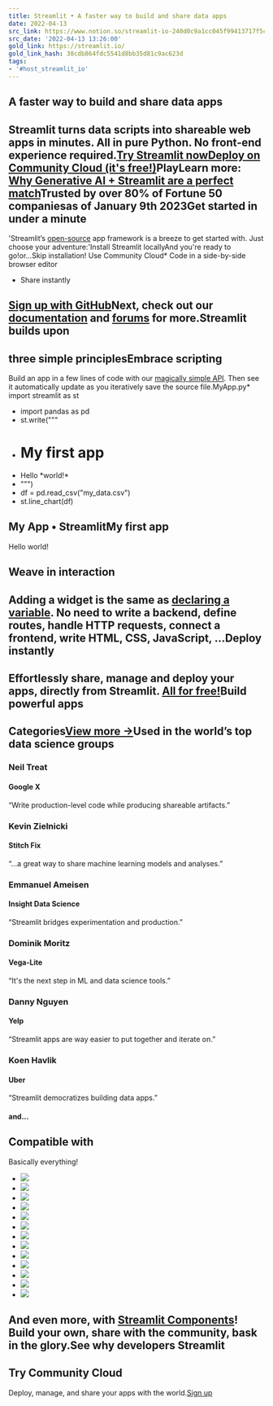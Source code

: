 ```yaml
---
title: Streamlit • A faster way to build and share data apps
date: 2022-04-13
src_link: https://www.notion.so/streamlit-io-240d0c9a1cc045f99413717f5c014d99
src_date: '2022-04-13 13:26:00'
gold_link: https://streamlit.io/
gold_link_hash: 38cdb864fdc5541d8bb35d81c9ac623d
tags:
- '#host_streamlit_io'
---
```


A faster way to build and share data apps
-----------------------------------------

Streamlit turns data scripts into shareable web apps in minutes.
All in pure Python. No front‑end experience required.[Try Streamlit now](/#install)[Deploy on Community Cloud (it's free!)](/cloud)PlayLearn more: [Why Generative AI + Streamlit are a perfect match](https://blog.streamlit.io/generative-ai-and-streamlit-a-perfect-match/)Trusted by **over 80% of Fortune 50** companiesas of January 9th 2023Get started in under a minute
-----------------------------

'Streamlit’s [open-source](https://github.com/streamlit/streamlit) app framework is a breeze to get started with.
 Just choose your adventure:'Install Streamlit locallyAnd you're ready to go!or...Skip installation! Use Community Cloud* Code in a side-by-side browser editor
* Share instantly

[Sign up with GitHub](https://share.streamlit.io/signup?ref=get-started-on-cloud)Next, check out our [documentation](https://docs.streamlit.io) and [forums](https://discuss.streamlit.io/) for more.Streamlit builds upon
---------------------

three simple principlesEmbrace
scripting
-----------------

Build an app in a few lines of code with our [magically simple API](https://docs.streamlit.io/library/api-reference). Then see it automatically update as you iteratively save the source file.MyApp.py* import streamlit as st
* import pandas as pd
* st.write("""
* # My first app
* Hello \*world!\*
* """)
* df = pd.read\_csv("my\_data.csv")
* st.line\_chart(df)

My App • StreamlitMy first app
------------

Hello world!

Weave in
interaction
--------------------

Adding a widget is the same as [declaring
 a variable](https://docs.streamlit.io/library/get-started/main-concepts#widgets). No need to write a backend, define routes, handle HTTP
 requests, connect a frontend, write HTML, CSS, JavaScript, ...Deploy
instantly
----------------

Effortlessly share, manage and deploy your apps, directly from Streamlit. [All for free!](/cloud)Build **powerful** apps
-----------------------

Categories[View more →](/gallery)Used in
the world’s top
data science groups
-------------------------------------------

### Neil Treat

#### Google X

“Write production-level code while producing shareable artifacts.”

### Kevin Zielnicki

#### Stitch Fix

“...a great way to share machine learning models and analyses.”

### Emmanuel Ameisen

#### Insight Data Science

“Streamlit bridges experimentation and production.”

### Dominik Moritz

#### Vega-Lite

“It's the next step in ML and data science tools.”

### Danny Nguyen

#### Yelp

“Streamlit apps are way easier to put together and iterate on.”

### Koen Havlik

#### Uber

“Streamlit democratizes building data apps.”

#### and...

Compatible with
---------------

Basically everything!

* [![](images/uploads/bokeh.png?nf_resize=fit&h=56)](https://bokeh.org)
* [![](/images/uploads/altair.png?nf_resize=fit&h=56)](https://altair-viz.github.io)
* [![](/images/uploads/pytorch.png?nf_resize=fit&h=56)](https://pytorch.org)
* [![](/images/uploads/opencv.png?nf_resize=fit&h=56)](https://opencv.org)
* [![](/images/uploads/deck-gl.png?nf_resize=fit&h=56)](https://deckgl.readthedocs.io/en/latest)
* [![](/images/uploads/pandas.png?nf_resize=fit&h=56)](https://pandas.pydata.org)
* [![](/images/uploads/vega-lite.png?nf_resize=fit&h=56)](https://vega.github.io/vega-lite/)
* [![](/images/uploads/matplotlib.png?nf_resize=fit&h=56)](https://matplotlib.org)
* [![](/images/uploads/numpy.png?nf_resize=fit&h=56)](https://numpy.org)
* [![](/images/uploads/scikitlearn.png?nf_resize=fit&h=56)](https://scikit-learn.org)
* [![](/images/uploads/tensorflow.png?nf_resize=fit&h=56)](https://www.tensorflow.org)
* [![](/images/uploads/plotly.png?nf_resize=fit&h=56)](https://plotly.com)
* [![](/images/uploads/keras.png?nf_resize=fit&h=56)](https://keras.io)

And even more, with [Streamlit Components](/components)!
Build your own, share with the community, bask in the glory.See why developers
 Streamlit
-----------------------------

Try Community Cloud
-------------------

Deploy, manage, and share your apps with the world.[Sign up](https://share.streamlit.io/signup)